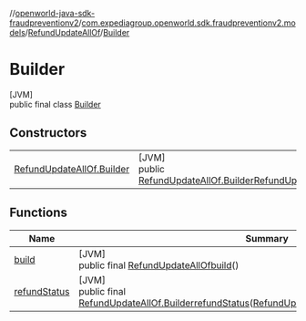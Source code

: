 //[openworld-java-sdk-fraudpreventionv2](../../../../index.md)/[com.expediagroup.openworld.sdk.fraudpreventionv2.models](../../index.md)/[RefundUpdateAllOf](../index.md)/[Builder](index.md)

# Builder

[JVM]\
public final class [Builder](index.md)

## Constructors

| | |
|---|---|
| [RefundUpdateAllOf.Builder](-refund-update-all-of.-builder.md) | [JVM]<br>public [RefundUpdateAllOf.Builder](index.md)[RefundUpdateAllOf.Builder](-refund-update-all-of.-builder.md)([RefundUpdateAllOf.RefundStatus](../-refund-status/index.md)refundStatus) |

## Functions

| Name | Summary |
|---|---|
| [build](build.md) | [JVM]<br>public final [RefundUpdateAllOf](../index.md)[build](build.md)() |
| [refundStatus](refund-status.md) | [JVM]<br>public final [RefundUpdateAllOf.Builder](index.md)[refundStatus](refund-status.md)([RefundUpdateAllOf.RefundStatus](../-refund-status/index.md)refundStatus) |
